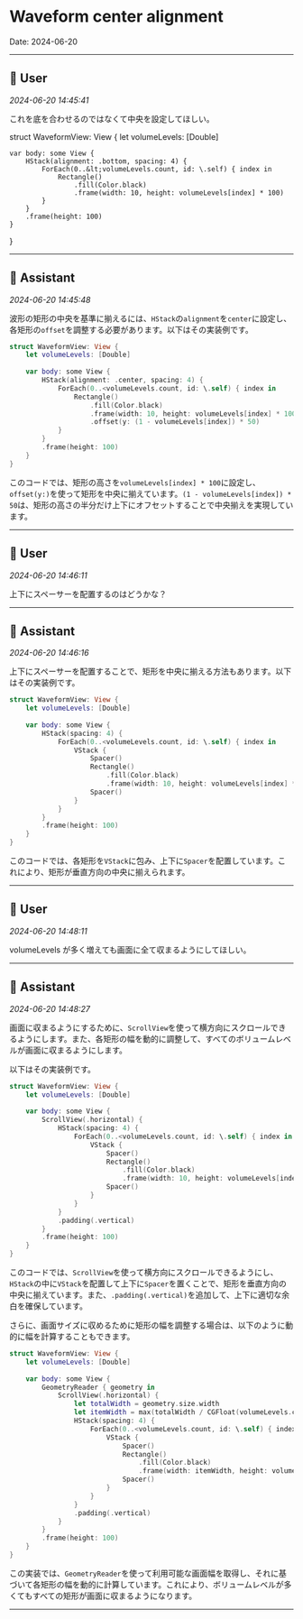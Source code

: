 # Waveform center alignment

Date: 2024-06-20

---

## 👤 User
*2024-06-20 14:45:41*

これを底を合わせるのではなくて中央を設定してほしい。

struct WaveformView: View {
    let volumeLevels: [Double]
    
    var body: some View {
        HStack(alignment: .bottom, spacing: 4) {
            ForEach(0..&lt;volumeLevels.count, id: \.self) { index in
                Rectangle()
                    .fill(Color.black)
                    .frame(width: 10, height: volumeLevels[index] * 100)
            }
        }
        .frame(height: 100)
    }
}

---

## 🤖 Assistant
*2024-06-20 14:45:48*

波形の矩形の中央を基準に揃えるには、`HStack`の`alignment`を`center`に設定し、各矩形の`offset`を調整する必要があります。以下はその実装例です。

```swift
struct WaveformView: View {
    let volumeLevels: [Double]
    
    var body: some View {
        HStack(alignment: .center, spacing: 4) {
            ForEach(0..<volumeLevels.count, id: \.self) { index in
                Rectangle()
                    .fill(Color.black)
                    .frame(width: 10, height: volumeLevels[index] * 100)
                    .offset(y: (1 - volumeLevels[index]) * 50)
            }
        }
        .frame(height: 100)
    }
}
```

このコードでは、矩形の高さを`volumeLevels[index] * 100`に設定し、`offset(y:)`を使って矩形を中央に揃えています。`(1 - volumeLevels[index]) * 50`は、矩形の高さの半分だけ上下にオフセットすることで中央揃えを実現しています。

---

## 👤 User
*2024-06-20 14:46:11*

上下にスペーサーを配置するのはどうかな？

---

## 🤖 Assistant
*2024-06-20 14:46:16*

上下にスペーサーを配置することで、矩形を中央に揃える方法もあります。以下はその実装例です。

```swift
struct WaveformView: View {
    let volumeLevels: [Double]
    
    var body: some View {
        HStack(spacing: 4) {
            ForEach(0..<volumeLevels.count, id: \.self) { index in
                VStack {
                    Spacer()
                    Rectangle()
                        .fill(Color.black)
                        .frame(width: 10, height: volumeLevels[index] * 100)
                    Spacer()
                }
            }
        }
        .frame(height: 100)
    }
}
```

このコードでは、各矩形を`VStack`に包み、上下に`Spacer`を配置しています。これにより、矩形が垂直方向の中央に揃えられます。

---

## 👤 User
*2024-06-20 14:48:11*

volumeLevels が多く増えても画面に全て収まるようにしてほしい。

---

## 🤖 Assistant
*2024-06-20 14:48:27*

画面に収まるようにするために、`ScrollView`を使って横方向にスクロールできるようにします。また、各矩形の幅を動的に調整して、すべてのボリュームレベルが画面に収まるようにします。

以下はその実装例です。

```swift
struct WaveformView: View {
    let volumeLevels: [Double]
    
    var body: some View {
        ScrollView(.horizontal) {
            HStack(spacing: 4) {
                ForEach(0..<volumeLevels.count, id: \.self) { index in
                    VStack {
                        Spacer()
                        Rectangle()
                            .fill(Color.black)
                            .frame(width: 10, height: volumeLevels[index] * 100)
                        Spacer()
                    }
                }
            }
            .padding(.vertical)
        }
        .frame(height: 100)
    }
}
```

このコードでは、`ScrollView`を使って横方向にスクロールできるようにし、`HStack`の中に`VStack`を配置して上下に`Spacer`を置くことで、矩形を垂直方向の中央に揃えています。また、`.padding(.vertical)`を追加して、上下に適切な余白を確保しています。

さらに、画面サイズに収めるために矩形の幅を調整する場合は、以下のように動的に幅を計算することもできます。

```swift
struct WaveformView: View {
    let volumeLevels: [Double]
    
    var body: some View {
        GeometryReader { geometry in
            ScrollView(.horizontal) {
                let totalWidth = geometry.size.width
                let itemWidth = max(totalWidth / CGFloat(volumeLevels.count), 1)
                HStack(spacing: 4) {
                    ForEach(0..<volumeLevels.count, id: \.self) { index in
                        VStack {
                            Spacer()
                            Rectangle()
                                .fill(Color.black)
                                .frame(width: itemWidth, height: volumeLevels[index] * 100)
                            Spacer()
                        }
                    }
                }
                .padding(.vertical)
            }
        }
        .frame(height: 100)
    }
}
```

この実装では、`GeometryReader`を使って利用可能な画面幅を取得し、それに基づいて各矩形の幅を動的に計算しています。これにより、ボリュームレベルが多くてもすべての矩形が画面に収まるようになります。

---
